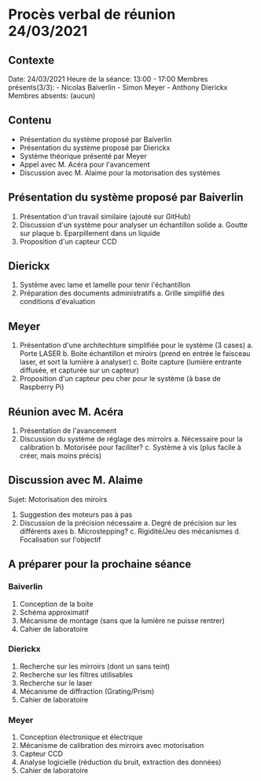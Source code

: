 # Procès verbal de réunion 24/03/2021 

## Contexte

Date: 24/03/2021
Heure de la séance: 13:00 - 17:00
Membres présents(3/3):  - Nicolas Baiverlin
                        - Simon Meyer
                        - Anthony Dierickx
Membres absents:    (aucun)

## Contenu 
- Présentation du système proposé par Baiverlin
- Présentation du système proposé par Dierickx
- Système théorique présenté par Meyer
- Appel avec M. Acéra pour l'avancement
- Discussion avec M. Alaime pour la motorisation des systèmes

## Présentation du système proposé par Baiverlin 
1. Présentation d'un travail similaire (ajouté sur GitHub)
2. Discussion d'un système pour analyser un échantillon solide 
 a. Goutte sur plaque
 b. Eparpillement dans un liquide
3. Proposition d'un capteur CCD

## Dierickx

1. Système avec lame et lamelle pour tenir l'échantillon
2. Préparation des documents administratifs
 a. Grille simplifié des conditions d'évaluation

## Meyer
1. Présentation d'une architechture simplifiée pour le système (3 cases)
 a. Porte LASER
 b. Boite échantillon et miroirs (prend en entrée le faisceau laser, et sort la lumière à analyser)
 c. Boite capture (lumière entrante diffusée, et capturée sur un capteur)
2. Proposition d'un capteur peu cher pour le système (à base de Raspberry Pi)

## Réunion avec M. Acéra
1. Présentation de l'avancement
2. Discussion du système de réglage des mirroirs
 a. Nécessaire pour la calibration
 b. Motorisée pour faciliter?
 c. Système à vis (plus facile à créer, mais moins précis)

## Discussion avec M. Alaime
Sujet: Motorisation des miroirs
1. Suggestion des moteurs pas à pas
2. Discussion de la précision nécessaire
 a. Degré de précision sur les différents axes
 b. Microstepping?
 c. Rigidité/Jeu des mécanismes
 d. Focalisation sur l'objectif

## A préparer pour la prochaine séance

### Baiverlin
1. Conception de la boite
2. Schéma approximatif
3. Mécanisme de montage (sans que la lumière ne puisse rentrer)
4. Cahier de laboratoire

### Dierickx 
1. Recherche sur les mirroirs (dont un sans teint)
2. Recherche sur les filtres utilisables
3. Recherche sur le laser
4. Mécanisme de diffraction (Grating/Prism)
5. Cahier de laboratoire

### Meyer
1. Conception électronique et électrique
2. Mécanisme de calibration des mirroirs avec motorisation
3. Capteur CCD
4. Analyse logicielle (réduction du bruit, extraction des données)
5. Cahier de laboratoire
